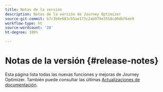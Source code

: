 ```yaml
---
title: Notas de la versión
description: Notas de la versión de Journey Optimizer
source-git-commit: b7c3b0e683cb5ae173c2ab979e3558cd0dbf6ee9
workflow-type: ht
source-wordcount: '28'
ht-degree: 100%

---
```



# Notas de la versión {#release-notes}

Esta página lista todas las nuevas funciones y mejoras de Journey Optimizer.
También puede consultar las últimas [Actualizaciones de documentación](documentation-updates.md).